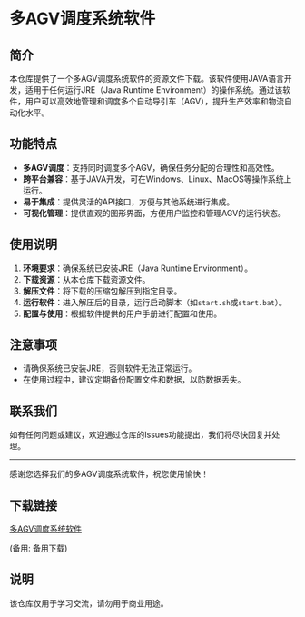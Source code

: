# 多AGV调度系统软件

## 简介
本仓库提供了一个多AGV调度系统软件的资源文件下载。该软件使用JAVA语言开发，适用于任何运行JRE（Java Runtime Environment）的操作系统。通过该软件，用户可以高效地管理和调度多个自动导引车（AGV），提升生产效率和物流自动化水平。

## 功能特点
- **多AGV调度**：支持同时调度多个AGV，确保任务分配的合理性和高效性。
- **跨平台兼容**：基于JAVA开发，可在Windows、Linux、MacOS等操作系统上运行。
- **易于集成**：提供灵活的API接口，方便与其他系统进行集成。
- **可视化管理**：提供直观的图形界面，方便用户监控和管理AGV的运行状态。

## 使用说明
1. **环境要求**：确保系统已安装JRE（Java Runtime Environment）。
2. **下载资源**：从本仓库下载资源文件。
3. **解压文件**：将下载的压缩包解压到指定目录。
4. **运行软件**：进入解压后的目录，运行启动脚本（如`start.sh`或`start.bat`）。
5. **配置与使用**：根据软件提供的用户手册进行配置和使用。

## 注意事项
- 请确保系统已安装JRE，否则软件无法正常运行。
- 在使用过程中，建议定期备份配置文件和数据，以防数据丢失。

## 联系我们
如有任何问题或建议，欢迎通过仓库的Issues功能提出，我们将尽快回复并处理。

---

感谢您选择我们的多AGV调度系统软件，祝您使用愉快！

## 下载链接
[多AGV调度系统软件](https://pan.quark.cn/s/f2397183e7bc) 

(备用: [备用下载](https://pan.baidu.com/s/16qOTiuQ_aKRBE2kt08k5Dg?pwd=1234))

## 说明

该仓库仅用于学习交流，请勿用于商业用途。

